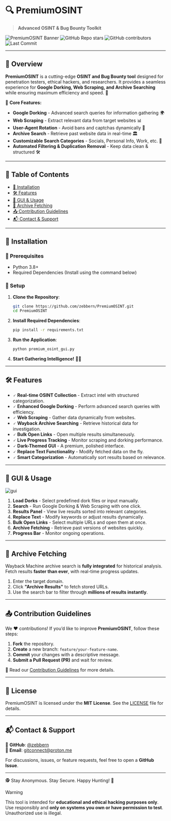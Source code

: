 # 🔍 PremiumOSINT
> **Advanced OSINT & Bug Bounty Toolkit**

![PremiumOSINT Banner](https://raw.githubusercontent.com/zebbern/BugHunterz/test9.gif)
![GitHub Repo stars](https://img.shields.io/github/stars/zebbern/PremiumOSINT?style=for-the-badge)
![GitHub contributors](https://img.shields.io/github/contributors/zebbern/PremiumOSINT?style=for-the-badge)
![Last Commit](https://img.shields.io/github/last-commit/zebbern/PremiumOSINT?style=for-the-badge)

---

## 📌 Overview
**PremiumOSINT** is a cutting-edge **OSINT and Bug Bounty tool** designed for penetration testers, ethical hackers, and researchers. It provides a seamless experience for **Google Dorking, Web Scraping, and Archive Searching** while ensuring maximum efficiency and speed. 🚀

🔎 **Core Features:**
- **Google Dorking** - Advanced search queries for information gathering 🌍
- **Web Scraping** - Extract relevant data from target websites 📊
- **User-Agent Rotation** - Avoid bans and captchas dynamically 🔄
- **Archive Search** - Retrieve past website data in real-time 🏛️
- **Customizable Search Categories** - Socials, Personal Info, Work, etc. 📁
- **Automated Filtering & Duplication Removal** - Keep data clean & structured 🛠️

---

## 📜 Table of Contents
- [🚀 Installation](#-installation)
- [🛠️ Features](#️-features)
- [📸 GUI & Usage](#-gui--usage)
- [📂 Archive Fetching](#-archive-fetching)
- [📤 Contribution Guidelines](#-contribution-guidelines)
- [📬 Contact & Support](#-contact--support)

---

## 🚀 Installation

### 🔹 Prerequisites
- Python 3.8+
- Required Dependencies (Install using the command below)

### 🔹 Setup
1. **Clone the Repository**:
   ```bash
   git clone https://github.com/zebbern/PremiumOSINT.git
   cd PremiumOSINT
   ```
2. **Install Required Dependencies**:
   ```bash
   pip install -r requirements.txt
   ```
3. **Run the Application**:
   ```bash
   python premium_osint_gui.py
   ```
4. **Start Gathering Intelligence!** 🕵️‍♂️

---

## 🛠️ Features

- 🗸 **Real-time OSINT Collection** - Extract intel with structured categorization.
- 🗸 **Enhanced Google Dorking** - Perform advanced search queries with efficiency.
- 🗸 **Web Scraping** - Gather data dynamically from websites.
- 🗸 **Wayback Archive Searching** - Retrieve historical data for investigation.
- 🗸 **Bulk Open Links** - Open multiple results simultaneously.
- 🗸 **Live Progress Tracking** - Monitor scraping and dorking performance.
- 🗸 **Dark-Themed GUI** - A premium, polished interface.
- 🗸 **Replace Text Functionality** - Modify fetched data on the fly.
- 🗸 **Smart Categorization** - Automatically sort results based on relevance.

---

## 📸 GUI & Usage

![gui](https://github.com/user-attachments/assets/daedea19-3d62-4d32-be37-fb3788702d81)

1. **Load Dorks** - Select predefined dork files or input manually.
2. **Search** - Run Google Dorking & Web Scraping with one click.
3. **Results Panel** - View live results sorted into relevant categories.
4. **Replace Text** - Modify keywords or adjust results dynamically.
5. **Bulk Open Links** - Select multiple URLs and open them at once.
6. **Archive Fetching** - Retrieve past versions of websites quickly.
7. **Progress Bar** - Monitor ongoing operations.

---

## 📂 Archive Fetching

Wayback Machine archive search is **fully integrated** for historical analysis.  
Fetch results **faster than ever**, with real-time progress updates.

1. Enter the target domain.
2. Click **"Archive Results"** to fetch stored URLs.
3. Use the search bar to filter through **millions of results instantly**.

---

## 📤 Contribution Guidelines

We ❤️ contributions! If you’d like to improve **PremiumOSINT**, follow these steps:

1. **Fork** the repository.
2. **Create** a new branch: `feature/your-feature-name`.
3. **Commit** your changes with a descriptive message.
4. **Submit a Pull Request (PR)** and wait for review.

📖 Read our [Contribution Guidelines](https://github.com/zebbern/PremiumOSINT/CONTRIBUTING.md) for more details.

---

## 📜 License

PremiumOSINT is licensed under the **MIT License**. See the [LICENSE](https://github.com/zebbern/PremiumOSINT/blob/main/LICENSE) file for details.

---

## 📬 Contact & Support

🔹 **GitHub**: [@zebbern](https://github.com/zebbern)  
🔹 **Email**: [gitconnect@proton.me](mailto:gitconnect@proton.me)  

For discussions, issues, or feature requests, feel free to open a **GitHub Issue**.

---

🕵️ Stay Anonymous. Stay Secure. Happy Hunting! 🚀

> [!WARNING]  
> This tool is intended for **educational and ethical hacking purposes only**. Use responsibly and **only on systems you own or have permission to test**. Unauthorized use is illegal.
